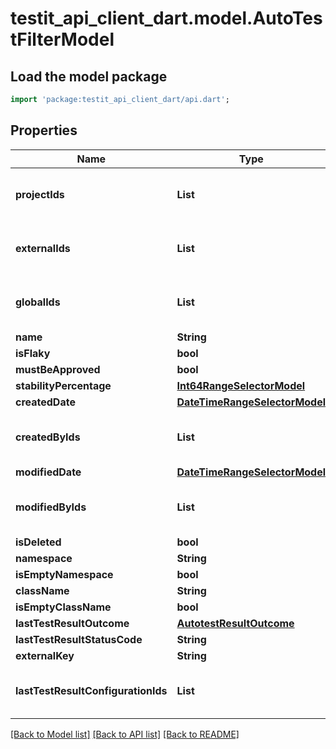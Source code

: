 # testit_api_client_dart.model.AutoTestFilterModel

## Load the model package
```dart
import 'package:testit_api_client_dart/api.dart';
```

## Properties
Name | Type | Description | Notes
------------ | ------------- | ------------- | -------------
**projectIds** | **List<String>** |  | [optional] [default to const []]
**externalIds** | **List<String>** |  | [optional] [default to const []]
**globalIds** | **List<int>** |  | [optional] [default to const []]
**name** | **String** |  | [optional] 
**isFlaky** | **bool** |  | [optional] 
**mustBeApproved** | **bool** |  | [optional] 
**stabilityPercentage** | [**Int64RangeSelectorModel**](Int64RangeSelectorModel.md) |  | [optional] 
**createdDate** | [**DateTimeRangeSelectorModel**](DateTimeRangeSelectorModel.md) |  | [optional] 
**createdByIds** | **List<String>** |  | [optional] [default to const []]
**modifiedDate** | [**DateTimeRangeSelectorModel**](DateTimeRangeSelectorModel.md) |  | [optional] 
**modifiedByIds** | **List<String>** |  | [optional] [default to const []]
**isDeleted** | **bool** |  | [optional] 
**namespace** | **String** |  | [optional] 
**isEmptyNamespace** | **bool** |  | [optional] 
**className** | **String** |  | [optional] 
**isEmptyClassName** | **bool** |  | [optional] 
**lastTestResultOutcome** | [**AutotestResultOutcome**](AutotestResultOutcome.md) |  | [optional] 
**lastTestResultStatusCode** | **String** |  | [optional] 
**externalKey** | **String** |  | [optional] 
**lastTestResultConfigurationIds** | **List<String>** |  | [optional] [default to const []]

[[Back to Model list]](../README.md#documentation-for-models) [[Back to API list]](../README.md#documentation-for-api-endpoints) [[Back to README]](../README.md)


